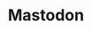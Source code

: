 ---
title: "Mastodon"
summary: "Mastodon is an American heavy metal band based in Atlanta, Georgia. Formed in January 2000, the band consists of Brann Dailor , Brent Hinds , Bill Kelliher , and Troy Sanders . Mastodon also initially included Eric Saner , who left after the band recorded their first demo."
image: "mastodon.jpg"
---
